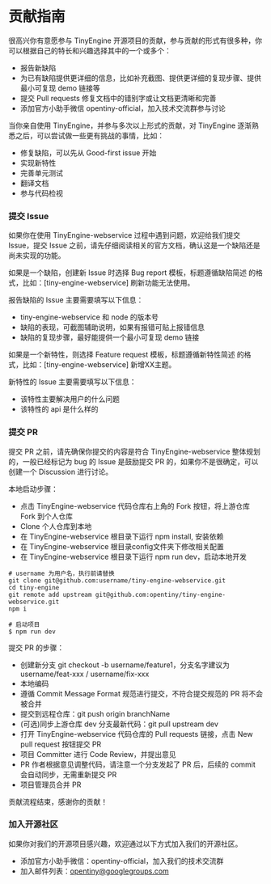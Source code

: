 # 贡献指南
很高兴你有意愿参与 TinyEngine 开源项目的贡献，参与贡献的形式有很多种，你可以根据自己的特长和兴趣选择其中的一个或多个：

* 报告新缺陷
* 为已有缺陷提供更详细的信息，比如补充截图、提供更详细的复现步骤、提供最小可复现 demo 链接等
* 提交 Pull requests 修复文档中的错别字或让文档更清晰和完善
* 添加官方小助手微信 opentiny-official，加入技术交流群参与讨论

当你亲自使用 TinyEngine，并参与多次以上形式的贡献，对 TinyEngine 逐渐熟悉之后，可以尝试做一些更有挑战的事情，比如：

* 修复缺陷，可以先从 Good-first issue 开始
* 实现新特性
* 完善单元测试
* 翻译文档
* 参与代码检视

### 提交 Issue
如果你在使用 TinyEngine-webservice 过程中遇到问题，欢迎给我们提交 Issue，提交 Issue 之前，请先仔细阅读相关的官方文档，确认这是一个缺陷还是尚未实现的功能。

如果是一个缺陷，创建新 Issue 时选择 Bug report 模板，标题遵循缺陷简述 的格式，比如：[tiny-engine-webservice] 刷新功能无法使用。

报告缺陷的 Issue 主要需要填写以下信息：

* tiny-engine-webservice 和 node 的版本号
* 缺陷的表现，可截图辅助说明，如果有报错可贴上报错信息
* 缺陷的复现步骤，最好能提供一个最小可复现 demo 链接

如果是一个新特性，则选择 Feature request 模板，标题遵循新特性简述 的格式，比如：[tiny-engine-webservice] 新增XX主题。

新特性的 Issue 主要需要填写以下信息：

* 该特性主要解决用户的什么问题
* 该特性的 api 是什么样的

### 提交 PR
提交 PR 之前，请先确保你提交的内容是符合 TinyEngine-webservice 整体规划的，一般已经标记为 bug 的 Issue 是鼓励提交 PR 的，如果你不是很确定，可以创建一个 Discussion 进行讨论。

本地启动步骤：

* 点击 TinyEngine-webservice 代码仓库右上角的 Fork 按钮，将上游仓库 Fork 到个人仓库
* Clone 个人仓库到本地
* 在 TinyEngine-webservice 根目录下运行 npm install, 安装依赖
* 在 TinyEngine-webservice 根目录config文件夹下修改相关配置
* 在 TinyEngine-webservice 根目录下运行 npm run dev，启动本地开发


```
# username 为用户名，执行前请替换
git clone git@github.com:username/tiny-engine-webservice.git
cd tiny-engine
git remote add upstream git@github.com:opentiny/tiny-engine-webservice.git
npm i

# 启动项目
$ npm run dev
```

提交 PR 的步骤：

* 创建新分支 git checkout -b username/feature1，分支名字建议为 username/feat-xxx / username/fix-xxx
* 本地编码
* 遵循 Commit Message Format 规范进行提交，不符合提交规范的 PR 将不会被合并
* 提交到远程仓库：git push origin branchName
* (可选)同步上游仓库 dev 分支最新代码：git pull upstream dev
* 打开 TinyEngine-webservice 代码仓库的 Pull requests 链接，点击 New pull request 按钮提交 PR
* 项目 Committer 进行 Code Review，并提出意见
* PR 作者根据意见调整代码，请注意一个分支发起了 PR 后，后续的 commit 会自动同步，无需重新提交 PR
* 项目管理员合并 PR

贡献流程结束，感谢你的贡献！

### 加入开源社区
如果你对我们的开源项目感兴趣，欢迎通过以下方式加入我们的开源社区。

* 添加官方小助手微信：opentiny-official，加入我们的技术交流群
* 加入邮件列表：opentiny@googlegroups.com